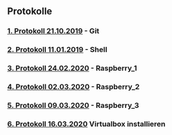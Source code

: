 ## Protokolle

### [1. Protokoll 21.10.2019](https://github.com/HTLMechatronics/m17-3ahme-la1-sx/blob/auganm17/protokolle/protokoll_2019-10-21_auganm17.md) - Git
### [2. Protokoll 11.01.2019](https://github.com/HTLMechatronics/m17-3ahme-la1-sx/blob/auganm17/protokolle/protokoll_2019-11-11_auganm17.md) - Shell

### [3. Protokoll 24.02.2020](https://github.com/HTLMechatronics/m17-3ahme-la1-sx/blob/auganm17/protokolle/protokoll_2020-02-17_auganm17.md) - Raspberry_1

### [4. Protokoll 02.03.2020](https://github.com/HTLMechatronics/m17-3ahme-la1-sx/blob/auganm17/protokolle/protokoll_2020-03-02_auganm17.md) - Raspberry_2

### [5. Protokoll 09.03.2020](https://github.com/HTLMechatronics/m17-3ahme-la1-sx/blob/auganm17/protokolle/protokoll_2020-03-09_auganm17.md) - Raspberry_3

### [6. Protokoll 16.03.2020](https://github.com/HTLMechatronics/m17-3ahme-la1-sx/blob/auganm17/protokolle/protokoll_2020-03-16_auganm17.md) Virtualbox installieren
